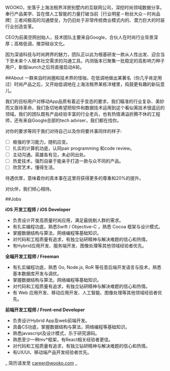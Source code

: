 WOOKO，坐落于上海法租界洋房别墅内的互联网公司，深挖时尚领域数据分享。奉行产品美学、旨在借人工智能的力量打破当前［行业明星－粉丝大众－时尚品牌］三者间极高的沟通壁垒，为仍旧处于非常传统商业模式内的、潜力巨大的时装行业创造变革。

CEO为前美空网创始人，技术团队主要来自Google，合伙人在时尚行业背景深厚；高格低调，推崇硅谷文化。

因为深谙科技与时尚跨界的魅力，团队正以此为根基研发一款从人性出发、迎合当下至未来个人根本社交需求的沟通工具。内测版本已聚集一批稳定的高影响力种子用户，新版launch之后将直接启动A轮。


##About
一群来自时尚圈和技术界的怪咖，在低调地做出某著名（你几乎肯定用过）时尚产品之后，又开始低调地在上海法租界某栋洋楼里，捣鼓更有趣的新玩意儿。

我们的目标用户对移动App品质有着近乎变态的要求，我们瞄准的行业复杂、美妙而又亟待革命，我们急切地希望把软件和数据技术运用到这个看似离技术很遥远的领域。我们的团队既有产品经验丰富的行业老兵，也有热情满溢折腾不休的工程师，还有来自Google总部的tech adviser，我们都在找你。

对你的要求等同于我们对待自己以及你将要共事同伴的样子: 

- [ ] 极强的学习能力，随机应变。
- [ ] 扎实的计算机功底，认同pair programming 和code review。
- [ ] 主动沟通。英雄各有见，未必同出处。
- [ ] 热爱技术，强烈自豪于能亲手打造一款与众不同的产品。
- [ ] 欣赏艺术，懂得生活。

待遇优厚，意味着你的真本事在这里将获得更多的尊重和20%的提升。

对伙伴，我们倾心相待。

##Jobs

**iOS 开发工程师 / iOS Developer**

- 负责设计开发高质量时尚应用，满足最挑剔人群的需求。 
- 有扎实编程功底，熟悉Swift / Objective-C ，熟悉 Cocoa 框架与设计模式。 
- 掌握数据结构与算法，网络编程等基础知识。 
- 对代码和工程质量有追求，有独立钻研精神与解决难题的信心和热情。 
- 有Hybrid应用开发、服务端开发、图像处理等其他领域经验者优先。 

**全端开发工程师 / Freeman**

- 有扎实编程功底，熟悉 Go, Node.js, RoR 等任意后端开发语言与技术，熟悉基本数据库开发与调优。 
- 掌握数据结构与算法，网络编程等基础知识。 
- 对代码和工程质量有追求，有独立钻研精神与解决难题的信心和热情。 
- 有 Web 应用开发、移动应用开发、人工智能、图像处理等其他领域经验者优先。

**前端开发工程师 / Front-end Developer**

- 负责设计Hybrid App及web前端开发。
- 具备CS功底，掌握数据结构与算法，网络编程等基础知识。 
- 熟悉javascript及设计模式，乐于研究源码。
- 熟悉至少一种mv*框架，有React相关经验者更佳。
- 对代码和工程质量有追求，有独立钻研精神与解决难题的信心和热情。 
- 有UX/UI、移动端产品开发经验者优先。

_ 简历请发至 career@wooko.com _
